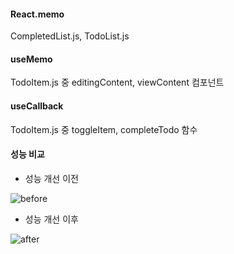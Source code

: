 #### React.memo

CompletedList.js, TodoList.js

#### useMemo

TodoItem.js 중 editingContent, viewContent 컴포넌트

#### useCallback

TodoItem.js 중 toggleItem, completeTodo 함수

#### 성능 비교
* 성능 개선 이전

![before](https://github.com/moooooonchild/efub4-frontend-assignment-1/assets/121376511/dffeb9a4-11a3-45f7-a6e3-fb65a3d5159b)

* 성능 개선 이후

![after](https://github.com/moooooonchild/efub4-frontend-assignment-1/assets/121376511/1386471e-5a10-4239-b8a3-26848ea4f9e6)
